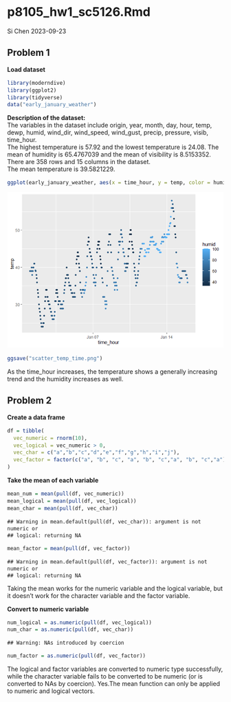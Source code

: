 p8105_hw1_sc5126.Rmd
================
Si Chen
2023-09-23

## Problem 1

**Load dataset**

``` r
library(moderndive)
library(ggplot2)
library(tidyverse)
data("early_january_weather")
```

**Description of the dataset:**  
The variables in the dataset include origin, year, month, day, hour,
temp, dewp, humid, wind_dir, wind_speed, wind_gust, precip, pressure,
visib, time_hour.  
The highest temperature is 57.92 and the lowest temperature is 24.08.
The mean of humidity is 65.4767039 and the mean of visibility is
8.5153352.  
There are 358 rows and 15 columns in the dataset.  
The mean temperature is 39.5821229.  

``` r
ggplot(early_january_weather, aes(x = time_hour, y = temp, color = humid)) + geom_point()
```

![](p8105_hw1_sc5126_files/figure-gfm/plot_prob1-1.png)<!-- -->

``` r
ggsave("scatter_temp_time.png")
```

As the time_hour increases, the temperature shows a generally increasing
trend and the humidity increases as well.

## Problem 2

**Create a data frame**

``` r
df = tibble(
  vec_numeric = rnorm(10),
  vec_logical = vec_numeric > 0,
  vec_char = c("a","b","c","d","e","f","g","h","i","j"),
  vec_factor = factor(c("a", "b", "c", "a", "b", "c","a", "b", "c","a"))
)
```

**Take the mean of each variable**

``` r
mean_num = mean(pull(df, vec_numeric))
mean_logical = mean(pull(df, vec_logical))
mean_char = mean(pull(df, vec_char))
```

    ## Warning in mean.default(pull(df, vec_char)): argument is not numeric or
    ## logical: returning NA

``` r
mean_factor = mean(pull(df, vec_factor))
```

    ## Warning in mean.default(pull(df, vec_factor)): argument is not numeric or
    ## logical: returning NA

Taking the mean works for the numeric variable and the logical variable,
but it doesn’t work for the character variable and the factor
variable.  

**Convert to numeric variable**

``` r
num_logical = as.numeric(pull(df, vec_logical))
num_char = as.numeric(pull(df, vec_char))
```

    ## Warning: NAs introduced by coercion

``` r
num_factor = as.numeric(pull(df, vec_factor))
```

The logical and factor variables are converted to numeric type
successfully, while the character variable fails to be converted to be
numeric (or is converted to NAs by coercion). Yes.The mean function can
only be applied to numeric and logical vectors.
